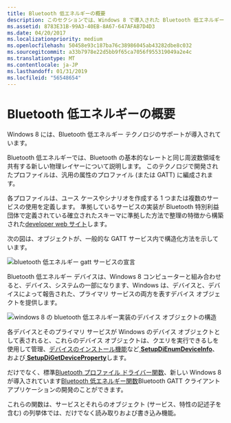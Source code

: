 ```yaml
---
title: Bluetooth 低エネルギーの概要
description: このセクションでは、Windows 8 で導入された Bluetooth 低エネルギーの概要を示します
ms.assetid: 8783E31B-99A3-40EB-8A67-647AFAB7D4D3
ms.date: 04/20/2017
ms.localizationpriority: medium
ms.openlocfilehash: 50458e93c187ba76c38986045ab43282dbe8c032
ms.sourcegitcommit: a33b7978e22d5bb9f65ca7056f955319049a2e4c
ms.translationtype: MT
ms.contentlocale: ja-JP
ms.lasthandoff: 01/31/2019
ms.locfileid: "56548654"
---
```

# <a name="bluetooth-low-energy-overview"></a>Bluetooth 低エネルギーの概要


Windows 8 には、Bluetooth 低エネルギー テクノロジのサポートが導入されています。

Bluetooth 低エネルギーでは、Bluetooth の基本的なレートと同じ周波数領域を共有する新しい物理レイヤーについて説明します。 このテクノロジで開発されたプロファイルは、汎用の属性のプロファイル (または GATT) に編成されます。

各プロファイルは、ユース ケースやシナリオを作成する 1 つまたは複数のサービスの使用を定義します。 準拠しているサービスの実装が Bluetooth 特別利益団体で定義されている確立されたスキーマに準拠した方法で整理の特徴から構築された[developer web サイト](http://developer.bluetooth.org/gatt/services/Pages/ServicesHome.aspx)します。

次の図は、オブジェクトが、一般的な GATT サービス内で構造化方法を示しています。

![bluetooth 低エネルギー gatt サービスの宣言](images/bthleservicedeclaration.png)

Bluetooth 低エネルギー デバイスは、Windows 8 コンピューターと組み合わせると、デバイス、システムの一部になります、Windows は、デバイスと、デバイスによって報告された、プライマリ サービスの両方を表すデバイス オブジェクトを提供します。

![windows 8 の bluetooth 低エネルギー実装のデバイス オブジェクトの構造](images/bthlewin8supt.png)

各デバイスとそのプライマリ サービスが Windows のデバイス オブジェクトとして表されると、これらのデバイス オブジェクトは、クエリを実行できるしを使用して管理、[デバイスのインストール機能](https://msdn.microsoft.com/library/windows/hardware/ff549791)など[ **SetupDiEnumDeviceInfo**](https://msdn.microsoft.com/library/windows/hardware/ff551010)、および[ **SetupDiGetDeviceProperty**](https://msdn.microsoft.com/library/windows/hardware/ff551963)します。

だけでなく、標準[Bluetooth プロファイル ドライバー関数](https://msdn.microsoft.com/library/windows/hardware/hh450828)、新しい Windows 8 が導入されています[Bluetooth 低エネルギー関数](https://msdn.microsoft.com/library/windows/hardware/hh450825)Bluetooth GATT クライアント アプリケーションの開発のことができます。

これらの関数は、サービスとそれらのオブジェクト (サービス、特性の記述子を含む) の列挙体では、だけでなく読み取りおよび書き込み機能。

 

 





